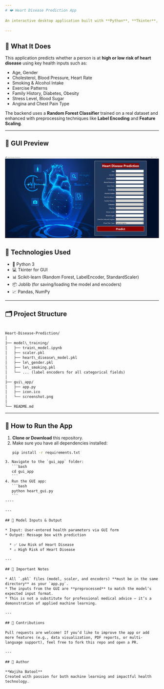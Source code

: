 ```yaml
---
# ❤️ Heart Disease Prediction App

An interactive desktop application built with **Python**, **Tkinter**, and **Scikit-learn** that helps predict a person’s risk of heart disease based on lifestyle and medical indicators. This tool combines a user-friendly interface with a machine learning model to provide fast and informative health insights.

---
```


## 🧠 What It Does

This application predicts whether a person is at **high or low risk of heart disease** using key health inputs such as:

- Age, Gender
- Cholesterol, Blood Pressure, Heart Rate
- Smoking & Alcohol Intake
- Exercise Patterns
- Family History, Diabetes, Obesity
- Stress Level, Blood Sugar
- Angina and Chest Pain Type

The backend uses a **Random Forest Classifier** trained on a real dataset and enhanced with preprocessing techniques like **Label Encoding** and **Feature Scaling**.

---

## 📸 GUI Preview
![alt text](<Screenshot .jpg>)
---

## 🧰 Technologies Used

- 🐍 Python 3
- 💻 Tkinter for GUI
- 📊 Scikit-learn (Random Forest, LabelEncoder, StandardScaler)
- 📦 Joblib (for saving/loading the model and encoders)
- 📈 Pandas, NumPy

---

## 🗂️ Project Structure

```

Heart-Disease-Prediction/
│
├── model\_training/
│   ├── train\_model.ipynb
│   ├── scaler.pkl
│   ├── heart\_disease\_model.pkl
│   ├── le\_gender.pkl
│   ├── le\_smoking.pkl
│   └── ... (label encoders for all categorical fields)
│
├── gui\_app/
│   ├── app.py
│   ├── icon.ico
│   └── screenshot.png
│
└── README.md

````

---

## 🚀 How to Run the App

1. **Clone or Download** this repository.
2. Make sure you have all dependencies installed:
   ```bash
   pip install -r requirements.txt
````
3. Navigate to the `gui_app` folder:
   ```bash
   cd gui_app
   ```
4. Run the GUI app:
   ```bash
   python heart_gui.py
   ```
----

---

## 🔐 Model Inputs & Output

* Input: User-entered health parameters via GUI form
* Output: Message box with prediction

  * ✅ Low Risk of Heart Disease
  * ⚠️ High Risk of Heart Disease

---

## 📁 Important Notes

* All `.pkl` files (model, scaler, and encoders) **must be in the same directory** as your `app.py`.
* The inputs from the GUI are **preprocessed** to match the model’s expected input format.
* This is not a substitute for professional medical advice — it’s a demonstration of applied machine learning.

---

## 🤝 Contributions

Pull requests are welcome! If you’d like to improve the app or add more features (e.g., data visualization, PDF reports, or multi-language support), feel free to fork this repo and open a PR.

---

## 👤 Author

**Wajiha Batool**
Created with passion for both machine learning and impactful health technology.

